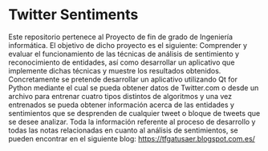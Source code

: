 # Twitter Sentiments
Este repositorio pertenece al Proyecto de fin de grado de Ingeniería informática.
El objetivo de dicho proyecto es el siguiente:
Comprender y evaluar el funcionamiento de las técnicas de análisis de
sentimiento y reconocimiento de entidades, así como desarrollar un aplicativo que
implemente dichas técnicas y muestre los resultados obtenidos. Concretamente se
pretende desarrollar un aplicativo utilizando Qt for Python mediante el cual se pueda
obtener datos de Twitter.com o desde un archivo para entrenar cuatro tipos distintos
de algoritmos y una vez entrenados se pueda obtener información acerca de las
entidades y sentimientos que se desprenden de cualquier tweet o bloque de tweets
que se desee analizar.
Toda la información referente al proceso de desarrollo y todas las notas relacionadas en cuanto al análisis de sentimientos, se pueden encontrar en el siguiente blog: https://tfgatusaer.blogspot.com.es/
